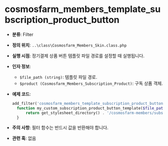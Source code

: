 # cosmosfarm_members_template_subscription_product_button

- **분류**: Filter
- **정의 위치**: `..\class\Cosmosfarm_Members_Skin.class.php`
- **실행 시점**: 정기결제 상품 버튼 템플릿 파일 경로를 설정할 때 실행됩니다.
- **인자 정보**:
  - `$file_path (string)`: 템플릿 파일 경로.
  - `$product (Cosmosfarm_Members_Subscription_Product)`: 구독 상품 객체.
- **예제 코드**:

  ```php
  add_filter('cosmosfarm_members_template_subscription_product_button', 'my_custom_subscription_product_button_template', 10, 2);
    function my_custom_subscription_product_button_template($file_path, $product) {
        return get_stylesheet_directory() . '/cosmosfarm-members/subscription-product-button.php';
    }
  ```

- **주의 사항**: 필터 함수는 반드시 값을 반환해야 합니다.
- **관련 훅**: 없음
